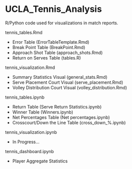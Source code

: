 # UCLA_Tennis_Analysis

R/Python code used for visualizations in match reports.

tennis_tables.Rmd
- Error Table (ErrorTableTemplate.Rmd)
- Break Point Table (BreakPoint.Rmd)
- Approach Shot Table (approach_shots.Rmd)
- Return on Serves Table (tables.R)

tennis_visualization.Rmd
- Summary Statistics Visual (general_stats.Rmd)
- Serve Placement Court Visual (serve_placement.Rmd)
- Volley Distribution Court Visual (volley_distribution.Rmd)

tennis_tables.ipynb
- Return Table (Serve Return Statistics.ipynb)
- Winner Table (Winners.ipynb)
- Net Percentages Table (Net percentages.ipynb)
- Crosscourt/Down the Line Table (cross_down_%.ipynb)

tennis_visualization.ipynb
- In Progress...

tennis_dashboard.ipynb
- Player Aggregate Statistics







